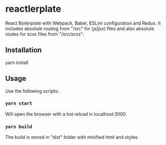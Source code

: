 # reactlerplate

React Boilerplate with Webpack, Babel, ESLint configuration and Redux.
It includes absolute routing from "/src" for (js|jsx) files and also absolute
routes for scss files from "/src/scss":

## Installation

yarn install

## Usage

Use the following scripts:

### `yarn start`

Will open the browser with a hot reload in localhost:3000.

### `yarn build`

The build is stored in "dist" folder with minified html and styles.
